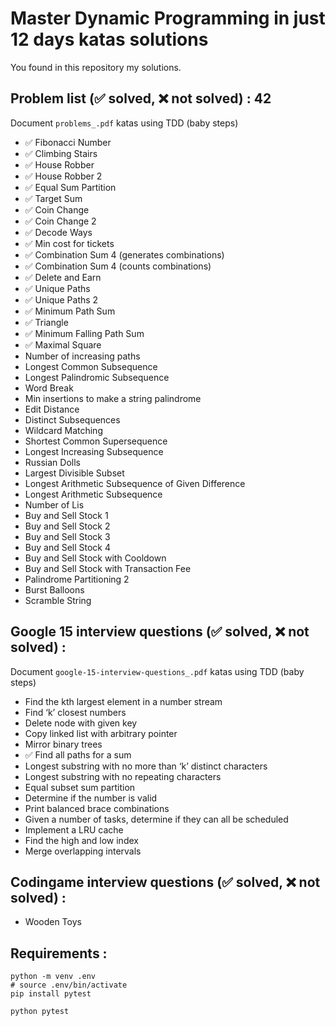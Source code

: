 # Master Dynamic Programming in just 12 days katas solutions

You found in this repository my solutions.
## Problem list (✅ solved, ❌ not solved) : 42
Document `problems_.pdf` katas using TDD (baby steps)

- ✅ Fibonacci Number
- ✅ Climbing Stairs
- ✅ House Robber
- ✅ House Robber 2
- ✅ Equal Sum Partition
- ✅ Target Sum
- ✅ Coin Change
- ✅ Coin Change 2
- ✅ Decode Ways
- ✅ Min cost for tickets
- ✅ Combination Sum 4 (generates combinations)
- ✅ Combination Sum 4 (counts combinations)
- ✅ Delete and Earn
- ✅ Unique Paths
- ✅ Unique Paths 2
- ✅ Minimum Path Sum
- ✅ Triangle
- ✅ Minimum Falling Path Sum
- ✅ Maximal Square
- Number of increasing paths
- Longest Common Subsequence
- Longest Palindromic Subsequence
- Word Break
- Min insertions to make a string palindrome
- Edit Distance
- Distinct Subsequences
- Wildcard Matching
- Shortest Common Supersequence
- Longest Increasing Subsequence
- Russian Dolls
- Largest Divisible Subset
- Longest Arithmetic Subsequence of Given Difference
- Longest Arithmetic Subsequence
- Number of Lis
- Buy and Sell Stock 1
- Buy and Sell Stock 2
- Buy and Sell Stock 3
- Buy and Sell Stock 4
- Buy and Sell Stock with Cooldown
- Buy and Sell Stock with Transaction Fee
- Palindrome Partitioning 2
- Burst Balloons
- Scramble String

## Google 15 interview questions (✅ solved, ❌ not solved) :
Document `google-15-interview-questions_.pdf` katas using TDD (baby steps)

- Find the kth largest element in a number stream
- Find ‘k’ closest numbers
- Delete node with given key
- Copy linked list with arbitrary pointer
- Mirror binary trees
- ✅ Find all paths for a sum
- Longest substring with no more than ‘k’ distinct characters
- Longest substring with no repeating characters
- Equal subset sum partition
- Determine if the number is valid
- Print balanced brace combinations
- Given a number of tasks, determine if they can all be scheduled
- Implement a LRU cache
- Find the high and low index
- Merge overlapping intervals

## Codingame interview questions (✅ solved, ❌ not solved) :

- Wooden Toys

## Requirements :
```shell
python -m venv .env
# source .env/bin/activate
pip install pytest

python pytest
```
